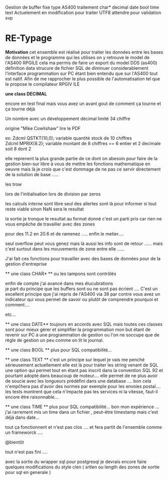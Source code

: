 Gestion de buffer fixe type AS400 traitement   char*   decimal   date   bool   time   text
Actuelement en modification pour traiter UTF8 attendre pour validation svp

<h1> RE-Typage </h1>

**Motivation**
cet ensemble est réalisé pour traiter les données entre les bases de données et le programme qui les utilises
on y retrouve le model de l'AS400 RPGILE cela ma permis de faire un export du model DDS (as400) définition data strucure
de fichier SQL de diminuer considerablement l'interface programmation sur PC étant bien entendu que sur l'AS400 tout est natif.
Afin de me rapprocher le plus possible de l'automatisation tel que le propose le compilateur RPGIV ILE 


**une class DECIMAL**

encore en test final mais vous avez un avant gout de comment ça tourne et ça tourne déjà 

Un nombre avec un développement décimal limité 34 chiffre <br>    

origine "Mike Cowlishaw" lire le PDF<br>

ex: Zdcml QSTKT(10,0); variable quantité stock de 10 chiffres<br>
Zdcml MPRIX(8.2); variable montant de 8 chiffres == 6 entier et  2 decimale  soit 8 dont 2  <br>

elle reprenent la plus grande partie de ce dont on abesoin pour faire de la gestion
bien-sur libre à vous de mettre les fonctions mathematique en oeuvre mais là je crois que c'est dommage
 de ne pas ce servir directement de la solution de base .....

les trow 

 lors de l'initialisation
 lors de division par zeros

 les calculs interne sont libre
 seul des allertes sont là pour informer si tout reste viable sinon NaN sera le resultat 

 la sortie je tronque le resultat au format donné c'est un parti pris car rien ne vous empêche de travailler avec des zones

 pour des 11.2 en 20.6 et de ramenez ..... enfin le metier.... 

 seul overflow peut vous genez mais là aussi les info sont de retour ...... mais c'est surtout dans les mouvements
 de zone entre elle ......
 


<p> J'ai fait ces fonctions pour travailler avec des bases de données pour de la gestion d'entreprise <p>

** une class CHAR* ** ou les tampons sont contrôlés

enfin de compte j'ai  avancé  dans mes élucubrations  <br>
je part du principe que les buffers sont ou ne sont pas écrient ....
C'est un excellent principe que j'ai repris de l'AS400 via 38 par contre vous avez un indicateur qui vous permet de savoir
ou plutôt de comprendre pourquoi et comment....

etc...

** une class DATE**
toujours en accords avec SQL mais toutes ces classes sont pour mieux gérer et simplifier la programmation mon but étant de
 revenir sur PC à une programmation de gestion ou l'on ne soccupe que de règle de gestion un peu comme on lit le journal.

** une class BOOL **
plus pour SQL compatibilité...

** une class TEXT **
c'est un principe sur lequel je vais me penché sérieusement actuellement elle est là pour traiter les string venant de SQL une
option qui permet tout en étant pas inscrit dans la convention SQL 92  et pourtant adopté dans beaucoup de moteur....
elle permet de ne plus avoir de soucie avec les longueurs prédéfini dans une database .... bon cela n'empĉhera pas d'avoir
 des normes par exemple pour les envoies postal.... les tests montrent que cela n'impacte pas les services ni la vitesse,
 faut-il encore être raisonnable...

** une class TIME **
plus pour SQL compatibilité...
bon mon expérience ... j'ai rarrement mis un time dans un fichier , peut-être  timestamp mais c'est déjà dans date...

tout ça fonctionnent et n'est pas clos .... et fera partit de l'ensemble comme un frameworck ....

@bientôt


tout n'est pas fini ....

avec la sortie du wrapper sql pour postgresql  je devrais encore faire quelques modifications
du style clen  ( srtlen ou length des zones de sortie pour sql en generale )


